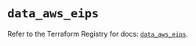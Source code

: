 # `data_aws_eips`

Refer to the Terraform Registry for docs: [`data_aws_eips`](https://registry.terraform.io/providers/hashicorp/aws/6.6.0/docs/data-sources/eips).
